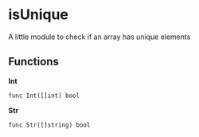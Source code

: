 isUnique
========================================================================

A little module to check if an array has unique elements


Functions
------------------------------------------------------------------------

**Int**

    func Int([]int) bool

**Str**

    func Str([]string) bool
